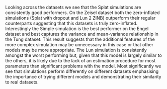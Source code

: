 Looking across the datasets we see that the Splat simulations are consistently good performers. On the Zeisel dataset both the zero-inflated simulations (Splat with dropout and Lun 2 ZINB) outperform their regular counterparts suggesting that this datasets is truly zero-inflated. Interestingly the Simple simulation is the best performer on the Engel dataset and best captures the variance and mean-variance relationship in the Tung dataset. This result suggests that the additional features of the more complex simulation may be unnecessary in this case or that other models may be more appropriate. The Lun simulation is consistently amongst the worst performing but, given that this model is largely similar to the others, it is likely due to the lack of an estimation procedure for most parameters than significant problems with the model. Most significantly we see that simulations perform differently on different datasets emphasising the importance of trying different models and demonstrating their similarity to real datasets.